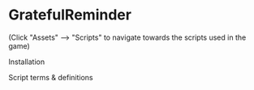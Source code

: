 # GratefulReminder

(Click "Assets" --> "Scripts" to navigate towards the scripts used in the game)

Installation



Script terms & definitions


